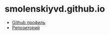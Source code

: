 # smolenskiyvd.github.io
* [Github профиль](https://github.com/smolenskiyvd)
* [Репозиторий](https://github.com/d1slike/inet-lab)
